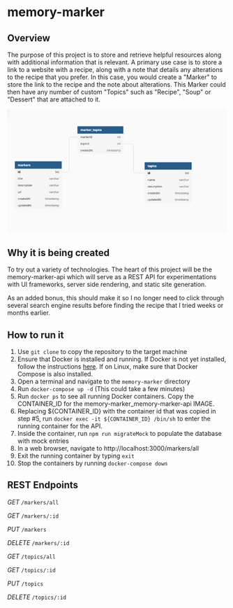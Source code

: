 # memory-marker
## Overview
The purpose of this project is to store and retrieve helpful resources along with additional information that is relevant. A primary use case is to store a link to a website with a recipe, along with a note that details any alterations to the recipe that you prefer. In this case, you would create a "Marker" to store the link to the recipe and the note about alterations. This Marker could then have any number of custom "Topics" such as "Recipe", "Soup" or "Dessert" that are attached to it.

![Image of the database design generated on dbdiagram.io](memory-marker-api/database/design.png)

## Why it is being created
To try out a variety of technologies. The heart of this project will be the memory-marker-api which will serve as a REST API for experimentations with UI frameworks, server side rendering, and static site generation.

As an added bonus, this should make it so I no longer need to click through several search engine results before finding the recipe that I tried weeks or months earlier.

## How to run it
1. Use `git clone` to copy the repository to the target machine
2. Ensure that Docker is installed and running. If Docker is not yet installed, follow the instructions [here](https://docs.docker.com/get-docker/). If on Linux, make sure that Docker Compose is also installed.
3. Open a terminal and navigate to the `memory-marker` directory
4. Run `docker-compose up -d` (This could take a few minutes)
5. Run `docker ps` to see all running Docker containers. Copy the CONTAINER_ID for the memory-marker_memory-marker-api IMAGE.
6. Replacing ${CONTAINER_ID} with the container id that was copied in step #5, run `docker exec -it ${CONTAINER_ID} /bin/sh` to enter the running container for the API.
7. Inside the container, run `npm run migrateMock` to populate the database with mock entries
8. In a web browser, navigate to http://localhost:3000/markers/all
9. Exit the running container by typing `exit`
10. Stop the containers by running `docker-compose down`

## REST Endpoints
*GET* `/markers/all`

*GET* `/markers/:id`

*PUT* `/markers`

*DELETE* `/markers/:id`

*GET* `/topics/all`

*GET* `/topics/:id`

*PUT* `/topics`

*DELETE* `/topics/:id`
